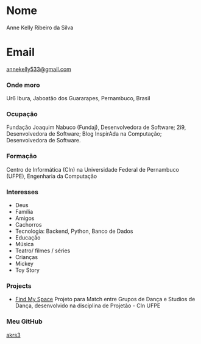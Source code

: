 # Nome
Anne Kelly Ribeiro da Silva

# Email
annekelly533@gmail.com

### Onde moro
Ur6 Ibura, Jaboatão dos Guararapes, Pernambuco, Brasil

### Ocupação
Fundação Joaquim Nabuco (Fundaj), Desenvolvedora de Software;
2i9, Desenvolvedora de Software;
Blog InspirAda na Computação; Desenvolvedora de Software.

### Formação
Centro de Informática (CIn) na Universidade Federal de Pernambuco (UFPE), Engenharia da Computação

### Interesses
- Deus
- Família
- Amigos
- Cachorros
- Tecnologia: Backend, Python, Banco de Dados
- Educação
- Música
- Teatro/ filmes / séries
- Crianças
- Mickey
- Toy Story


### Projects
- [Find My Space](https://github.com/akrs3/find-my-space.git) Projeto para Match entre Grupos de Dança e Studios de Dança, desenvolvido na disciplina de Projetão - CIn UFPE


### Meu GitHub
[akrs3](https://github.com/akrs3)